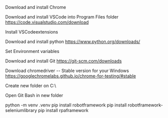 Download and install Chrome

Download and install VSCode into Program Files folder    https://code.visualstudio.com/download

Install VSCodeextensions

Download and install python    https://www.python.org/downloads/

Set Environment variables

Download and install Git    https://git-scm.com/downloads

Download chromedriver -- Stable version for your Windows   https://googlechromelabs.github.io/chrome-for-testing/#stable

Create new folder on C:\

Open Git Bash in new folder

python -m venv .venv
pip install robotframework
pip install robotframework-seleniumlibrary
pip install rpaframework


